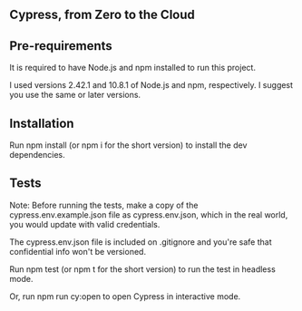 ## Cypress, from Zero to the Cloud 

## Pre-requirements
It is required to have Node.js and npm installed to run this project.

I used versions 2.42.1 and 10.8.1 of Node.js and npm, respectively. I suggest you use the same or later versions.

## Installation
Run npm install (or npm i for the short version) to install the dev dependencies.

## Tests
Note: Before running the tests, make a copy of the cypress.env.example.json file as cypress.env.json, which in the real world, you would update with valid credentials.

The cypress.env.json file is included on .gitignore and you're safe that confidential info won't be versioned.

Run npm test (or npm t for the short version) to run the test in headless mode.

Or, run npm run cy:open to open Cypress in interactive mode.